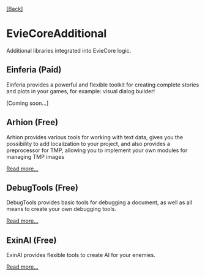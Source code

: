 [[Back]](./main.md)

# EvieCoreAdditional

Additional libraries integrated into EvieCore logic. 

## Einferia (Paid)

Einferia provides a powerful and flexible toolkit for creating complete stories and plots in your games, for example: visual dialog builder!

<!-- [Read more...]() -->

[Coming soon...]

## Arhion (Free)

Arhion provides various tools for working with text data, gives you the possibility to add localization to your project, and also provides a preprocessor for TMP, allowing you to implement your own modules for managing TMP images

[Read more...](./Arhion/main.md)

## DebugTools (Free)

DebugTools provides basic tools for debugging a document, as well as all means to create your own debugging tools.

[Read more...](./DebugTools/main.md)

## ExinAI (Free)

ExinAI provides flexible tools to create AI for your enemies.

[Read more...](./ExinAI/main.md)